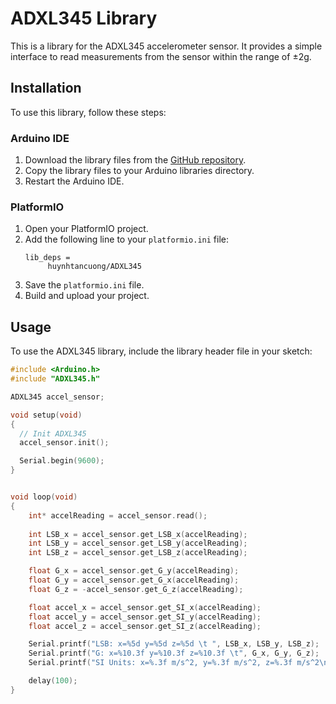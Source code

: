# ADXL345 Library

This is a library for the ADXL345 accelerometer sensor. It provides a simple interface to read measurements from the sensor within the range of ±2g.

## Installation

To use this library, follow these steps:

### Arduino IDE
1. Download the library files from the [GitHub repository](https://github.com/huynhtancuong/ADXL345.git).
2. Copy the library files to your Arduino libraries directory.
3. Restart the Arduino IDE.

### PlatformIO
1. Open your PlatformIO project.
2. Add the following line to your `platformio.ini` file:
    ```
    lib_deps =
         huynhtancuong/ADXL345
    ```
3. Save the `platformio.ini` file.
4. Build and upload your project.


## Usage

To use the ADXL345 library, include the library header file in your sketch:

```cpp
#include <Arduino.h>
#include "ADXL345.h"

ADXL345 accel_sensor;

void setup(void) 
{
  // Init ADXL345
  accel_sensor.init();

  Serial.begin(9600);
}


void loop(void) 
{
    int* accelReading = accel_sensor.read();
    
    int LSB_x = accel_sensor.get_LSB_x(accelReading);
    int LSB_y = accel_sensor.get_LSB_y(accelReading);
    int LSB_z = accel_sensor.get_LSB_z(accelReading);

    float G_x = accel_sensor.get_G_y(accelReading);
    float G_y = accel_sensor.get_G_x(accelReading);
    float G_z = -accel_sensor.get_G_z(accelReading);

    float accel_x = accel_sensor.get_SI_x(accelReading);
    float accel_y = accel_sensor.get_SI_y(accelReading);
    float accel_z = accel_sensor.get_SI_z(accelReading);

    Serial.printf("LSB: x=%5d y=%5d z=%5d \t ", LSB_x, LSB_y, LSB_z);
    Serial.printf("G: x=%10.3f y=%10.3f z=%10.3f \t", G_x, G_y, G_z);
    Serial.printf("SI Units: x=%.3f m/s^2, y=%.3f m/s^2, z=%.3f m/s^2\n", accel_x, accel_y, accel_z);

    delay(100);
}
```

